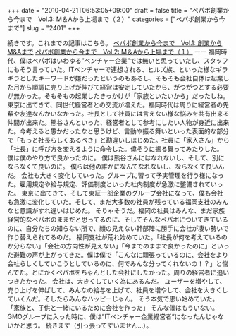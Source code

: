 +++
date = "2010-04-21T06:53:05+09:00"
draft = false
title = "ペパボ創業から今まで　Vol.3: M＆Aから上場まで（２）"
categories = ["ペパボ創業から今まで"]
slug = "2401"
+++

続きです。これまでの記事はこちら。
<a href="http://ameblo.jp/ieirikazuma/entry-10512336284.html" target="_self">ペパボ創業から今まで　Vol.1: 創業からM&Aまで</a>
<a href="http://ameblo.jp/ieirikazuma/entry-10513090533.html" target="_self">ペパボ創業から今まで　Vol.2: M＆Aから上場まで（１）</a>
ーー
福岡時代、僕はペパボはいわゆる”ベンチャー企業”では無いと思っていたし、スタッフにもそう言っていた。ITベンチャーで連想される、ヒルズ族、といった様なギラギラとしたキーワードが嫌だったというのもあるし、そもそも会社自体は起業した月から順調に売り上げが伸びて経営は安定していたから、がつがつとする必要が無かった。そもそもの起業したきっかけが「家族といたいから」だったしね。
東京に出てきて、同世代経営者との交流が増えた。福岡時代は周りに経営者の先輩や友達なんかいなかった。社長として社員には言えない様な悩みを共有出来る仲間が出来た。熊谷さんといった、経営者として参考にしたい人物が身近に出来た。今考えると愚かだったなと思うけど、言動や振る舞いといった表面的な部分で「もっと社長らしくあるべき」と勘違いしはじめた。社員に「家入さん」から「社長」に呼び方を変えるように命令した。偉そうに振る舞ってみたりした。
僕は僕のやり方で良かったのに。
僕は熊谷さんにはなれないし、そして、別にならなくて良いのに。
僕らは他の誰かになんてなれないし、ならなくて良いんだ。
会社も大きく変化していった。グループに習って予実管理を行う様になった。雇用規定や給与規定、評価制度といった社内制度が急激に整備されていった。
東京に出てきて、そして東証一部企業のグループ会社になって、僕も会社も急激に変化していた。そして、まだ大多数の社員が残っている福岡支社のみんなと意識がすれ違いはじめた。
そりゃそうだ。福岡の社員はみんな、まだ家族経営的なペパボのままだと思ってるのに、そしてそんなペパボについてきているのに、自分たちの知らない所で、顔の見えない幹部陣に勝手に会社が凄い勢いで作り替えられてるのだ。
福岡支社が荒れ始めていた。「社長が何を考えているのか分らない」「会社の方向性が見えない」「今までのままで良かったのに」といった避難の声が上がってきた。僕は僕で「こんなに頑張っているのに、会社をより会社らしくしていこうとしているのに、何でみんな分ってくれないの！？」と悩んでた。とにかくペパボをちゃんとした会社にしたかった。周りの経営者に追いつきたかった。
会社は、大きくしていく為にあるんだ。
ユーザーを増やして、売り上げを伸ばして、みんなの給与を上げて、社員を増やして、会社を大きくしていくんだ。そしたらみんなハッピーじゃん。
そう本気で思い始めていた。
「家族と、子供と一緒にいるために会社を作った」
そんな僕はもういない。
GMOグループに入った時に、僕は”ITベンチャー企業経営者”になったんじゃないかと思う。
続きます（引っ張ってすいません…）。
